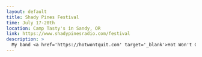 ```yaml
---
layout: default
title: Shady Pines Festival
time: July 17-20th
location: Camp Tasty's in Sandy, OR
link: https://www.shadypinesradio.com/festival
description: >
  My band <a href='https://hotwontquit.com' target='_blank'>Hot Won't Quit</a> is playing this festival, along with so many other talented local bands. Truly honored to be on the bill this year. Come out and party with us!
---
```

